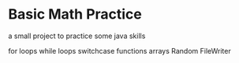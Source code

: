 # Basic Math Practice

a small project to practice some java skills

for loops 
while loops 
switchcase 
functions
arrays
Random
FileWriter 

